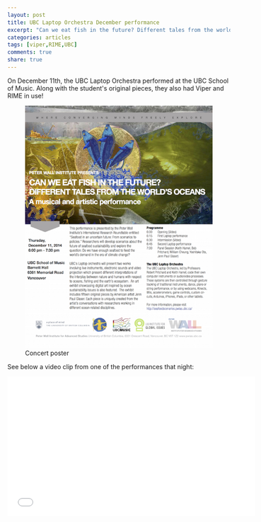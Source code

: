 ```yaml
---
layout: post
title: UBC Laptop Orchestra December performance
excerpt: "Can we eat fish in the future? Different tales from the world's oceans. A musical and artistic performance by the UBC Laptop Orchestra."
categories: articles
tags: [viper,RIME,UBC]
comments: true
share: true
---
```


On December 11th, the UBC Laptop Orchestra performed at the UBC School of Music. Along with the student's original pieces, they also had Viper and RIME in use! 

<figure>
  <a href="http://ishakumaarr.com/images/seafoodscenarios.jpg">
    <img src="/images/seafoodscenarios.jpg">
  </a>
  <figcaption>Concert poster</figcaption>
</figure>

See below a video clip from one of the performances that night:
<p>
<iframe width="560" height="315" src="//www.youtube.com/embed/Unf8q8A47XU" frameborder="0"> </iframe>
</p>

